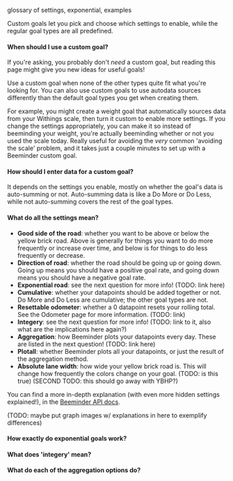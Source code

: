 glossary of settings, exponential, examples

Custom goals let you pick and choose which settings to enable, while the regular goal types are all predefined.  

#### When should I use a custom goal?
If you're asking, you probably don't *need* a custom goal, but reading this page might give you new ideas for useful goals!

Use a custom goal when none of the other types quite fit what you're looking for.  You can also use custom goals to use autodata sources differently than the default goal types you get when creating them.  

For example, you might create a weight goal that automatically sources data from your Withings scale, then turn it custom to enable more settings.  If you change the settings appropriately, you can make it so instead of beeminding your weight, you're actually beeminding whether or not you used the scale today.  Really useful for avoiding the *very* common 'avoiding the scale' problem, and it takes just a couple minutes to set up with a Beeminder custom goal.

#### How should I enter data for a custom goal?
It depends on the settings you enable, mostly on whether the goal's data is auto-summing or not.  Auto-summing data is like a Do More or Do Less, while not auto-summing covers the rest of the goal types.

#### What do all the settings mean?
  - **Good side of the road**: whether you want to be above or below the yellow brick road.  Above is generally for things you want to do more frequently or increase over time, and below is for things to do less frequently or decrease.
  - **Direction of road**: whether the road should be going up or going down.  Going up means you should have a positive goal rate, and going down means you should have a negative goal rate.
  - **Exponential road**: see the next question for more info!  (TODO: link here)
  - **Cumulative**: whether your datapoints should be added together or not.  Do More and Do Less are cumulative; the other goal types are not.
  - **Resettable odometer**: whether a 0 datapoint resets your rolling total.  See the Odometer page for more information.  (TODO: link)
  - **Integery**: see the next question for more info!  (TODO: link to it, also what are the implications here again?)
  - **Aggregation**: how Beeminder plots your datapoints every day.  These are listed in the next question! (TODO: link here)
  - **Plotall**: whether Beeminder plots all your datapoints, or just the result of the aggregation method.
  - **Absolute lane width**: how wide your yellow brick road is.  This will change how frequently the colors change on your goal. (TODO: is this true) (SECOND TODO: this should go away with YBHP?)
  
You can find a more in-depth explanation (with even more hidden settings explained!), in the [Beeminder API docs](https://www.beeminder.com/api#goal).  

(TODO: maybe put graph images w/ explanations in here to exemplify differences)

#### How exactly do exponential goals work?

#### What does 'integery' mean?

#### What do each of the aggregation options do?

